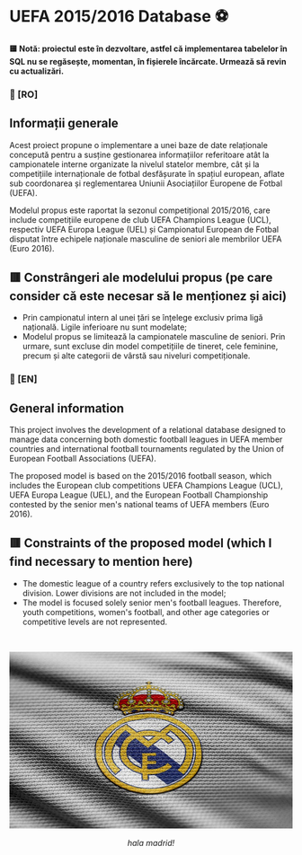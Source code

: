 # UEFA 2015/2016 Database ⚽️

#### 🟨 Notă: proiectul este în dezvoltare, astfel că implementarea tabelelor în SQL nu se regăsește, momentan, în fișierele încărcate. Urmează să revin cu actualizări.

### 🥅 [RO]
## Informații generale
Acest proiect propune o implementare a unei baze de date relaționale concepută pentru a susține gestionarea informațiilor referitoare atât la campionatele interne organizate la nivelul statelor membre, cât și la competițiile internaționale de fotbal desfășurate în spațiul european, aflate sub coordonarea și reglementarea Uniunii Asociațiilor Europene de Fotbal (UEFA).

Modelul propus este raportat la sezonul competițional 2015/2016, care include competițiile europene de club UEFA Champions League (UCL), respectiv UEFA Europa League (UEL) și Campionatul European de Fotbal disputat între echipele naționale masculine de seniori ale membrilor UEFA (Euro 2016).

## 🟥 Constrângeri ale modelului propus (pe care consider că este necesar să le menționez și aici)
- Prin campionatul intern al unei țări se înțelege exclusiv prima ligă națională. Ligile inferioare nu sunt modelate;
- Modelul propus se limitează la campionatele masculine de seniori. Prin urmare, sunt excluse din model competițiile de tineret, cele feminine, precum și alte categorii de vârstă sau niveluri competiționale.

  

### 🥅 [EN]
## General information
This project involves the development of a relational database designed to manage data concerning both domestic football leagues in UEFA member countries and international football tournaments regulated by the Union of European Football Associations (UEFA).

The proposed model is based on the 2015/2016 football season, which includes the European club competitions UEFA Champions League (UCL), UEFA Europa League (UEL), and the European Football Championship contested by the senior men's national teams of UEFA members (Euro 2016).

## 🟥 Constraints of the proposed model (which I find necessary to mention here)
- The domestic league of a country refers exclusively to the top national division. Lower divisions are not included in the model;
- The model is focused solely senior men's football leagues. Therefore, youth competitions, women's football, and other age categories or competitive levels are not represented.

<br>

<p align="center">
    <img src="./drawio/madrid.jpg" width="600" alt="hala madrid">
</p>

<p align="center"><em>hala madrid!</em></p>
